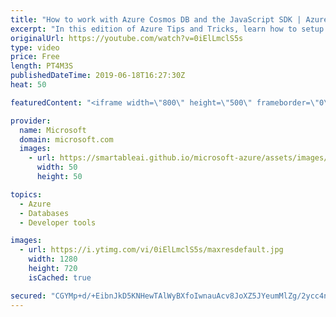 ```yaml
---
title: "How to work with Azure Cosmos DB and the JavaScript SDK | Azure Tips and Tricks"
excerpt: "In this edition of Azure Tips and Tricks, learn how to setup Azure Cosmos DB database for your Node application.   For more tips and tricks, visit: http://azuredev.tips  Get started with 12 months of free services and $200 USD in credit.  Create your free account today with Microsoft Azure: http://azure.com/free"
originalUrl: https://youtube.com/watch?v=0iElLmclS5s
type: video
price: Free
length: PT4M3S
publishedDateTime: 2019-06-18T16:27:30Z
heat: 50

featuredContent: "<iframe width=\"800\" height=\"500\" frameborder=\"0\" src=\"https://www.youtube.com/embed/0iElLmclS5s\" allow=\"accelerometer; autoplay; encrypted-media; gyroscope; picture-in-picture\" allowfullscreen></iframe>"

provider:
  name: Microsoft
  domain: microsoft.com
  images:
    - url: https://smartableai.github.io/microsoft-azure/assets/images/organizations/microsoft.com-50x50.jpg
      width: 50
      height: 50

topics:
  - Azure
  - Databases
  - Developer tools

images:
  - url: https://i.ytimg.com/vi/0iElLmclS5s/maxresdefault.jpg
    width: 1280
    height: 720
    isCached: true

secured: "CGYMp+d/+EibnJkD5KNHewTAlWyBXfoIwnauAcv8JoXZ5JYeumMlZg/2ycc4n+lLoCrnV3otEp0md8sBK1d8yegXRlcrwH/VWwZnqdFN6mhtnKOr1Z/QC4D2lNQBaHGTChGd9GrKqz+nsegzeTomTR4rmasZRFXs/0sRfenLSm0s72OWkRtoqp8qOKlgsDMd+MXyNbWyToy+xbyno6iDULraMgQ7U9BItFysLewrc1RdAvapoqbzJASC9NBEPBYt9mXEgyp44M1zKfcsr0erP3O61mGr9DQfT2fzWUvh7vUZNs8C6ww8s9ySybiGxHpLelvQQxLXizlX4/FGlVMgLmuFNNksvaM5EgqlL8aGF22SvSpb7bf0YmH1qY5Tv+34lVFUSdwsdcvBRzwY0P0A6Vb7g1ejWZYc/U1cNc+oo5g=;aEqVklKvSPDodZHs0Us4yw=="
---
```


